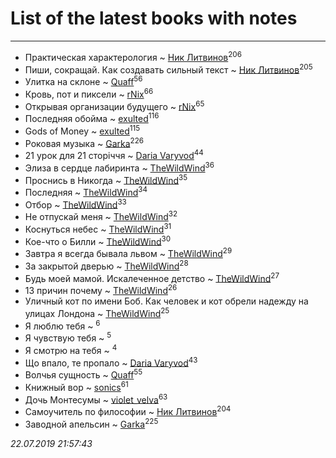 # List of the latest books with notes
---

* Практическая характерология ~ [Ник Литвинов](users/241/241974816-vkontakte)<sup>206</sup>
* Пиши, сокращай. Как создавать сильный текст ~ [Ник Литвинов](users/241/241974816-vkontakte)<sup>205</sup>
* Улитка на склоне ~ [Quaff](users/122/12267158-vkontakte)<sup>56</sup>
* Кровь, пот и пиксели ~ [rNix](users/227/22742452-yandex)<sup>66</sup>
* Открывая организации будущего ~ [rNix](users/227/22742452-yandex)<sup>65</sup>
* Последняя обойма ~ [exulted](users/100/100599204551896265722-google)<sup>116</sup>
* Gods of Money ~ [exulted](users/100/100599204551896265722-google)<sup>115</sup>
* Роковая музыка ~ [Garka](users/115/115753719718250012620-google)<sup>226</sup>
* 21 урок для 21 сторіччя ~ [Daria Varyvod](users/829/829893410524253-facebook)<sup>44</sup>
* Элиза в сердце лабиринта ~ [TheWildWind](users/262/262062207519652-facebook)<sup>36</sup>
* Проснись в Никогда ~ [TheWildWind](users/262/262062207519652-facebook)<sup>35</sup>
* Последняя ~ [TheWildWind](users/262/262062207519652-facebook)<sup>34</sup>
* Отбор ~ [TheWildWind](users/262/262062207519652-facebook)<sup>33</sup>
* Не отпускай меня ~ [TheWildWind](users/262/262062207519652-facebook)<sup>32</sup>
* Коснуться небес ~ [TheWildWind](users/262/262062207519652-facebook)<sup>31</sup>
* Кое-что о Билли ~ [TheWildWind](users/262/262062207519652-facebook)<sup>30</sup>
* Завтра я всегда бывала львом ~ [TheWildWind](users/262/262062207519652-facebook)<sup>29</sup>
* За закрытой дверью ~ [TheWildWind](users/262/262062207519652-facebook)<sup>28</sup>
* Будь моей мамой. Искалеченное детство ~ [TheWildWind](users/262/262062207519652-facebook)<sup>27</sup>
* 13 причин почему ~ [TheWildWind](users/262/262062207519652-facebook)<sup>26</sup>
* Уличный кот по имени Боб. Как человек и кот обрели надежду на улицах Лондона ~ [TheWildWind](users/262/262062207519652-facebook)<sup>25</sup>
* Я люблю тебя ~ [](users/262/262062207519652-facebook)<sup>6</sup>
* Я чувствую тебя ~ [](users/262/262062207519652-facebook)<sup>5</sup>
* Я смотрю на тебя ~ [](users/262/262062207519652-facebook)<sup>4</sup>
* Що впало, те пропало ~ [Daria Varyvod](users/829/829893410524253-facebook)<sup>43</sup>
* Волчья сущность ~ [Quaff](users/122/12267158-vkontakte)<sup>55</sup>
* Книжный вор ~ [sonics](users/588/5880221-vkontakte)<sup>61</sup>
* Дочь Монтесумы ~ [violet_velva](users/116/116961712580551399099-google)<sup>63</sup>
* Самоучитель по философии ~ [Ник Литвинов](users/241/241974816-vkontakte)<sup>204</sup>
* Заводной апельсин ~ [Garka](users/115/115753719718250012620-google)<sup>225</sup>


_22.07.2019 21:57:43_
